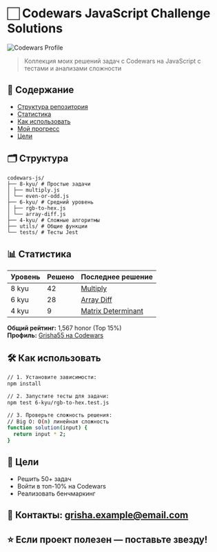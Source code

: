 # 🏻 Codewars JavaScript Challenge Solutions

![Codewars Profile](https://www.codewars.com/users/Grisha55/badges/large)

> Коллекция моих решений задач с Codewars на JavaScript с тестами и анализами сложности

## 📌 Содержание
- [Структура репозитория](#-структура)
- [Статистика](#-статистика)
- [Как использовать](#-как-использовать)
- [Мой прогресс](#-мой-прогресс)
- [Цели](#-цели)

## 🗂 Структура
```text
codewars-js/
├── 8-kyu/ # Простые задачи
│ ├── multiply.js
│ └── even-or-odd.js
├── 6-kyu/ # Средний уровень
│ ├── rgb-to-hex.js
│ └── array-diff.js
├── 4-kyu/ # Сложные алгоритмы
├── utils/ # Общие функции
└── tests/ # Тесты Jest
```


## 📊 Статистика
| Уровень | Решено | Последнее решение |
|---------|--------|-------------------|
| 8 kyu   | 42     | [Multiply](./8-kyu/multiply.js) |
| 6 kyu   | 28     | [Array Diff](./6-kyu/array-diff.js) |
| 4 kyu   | 9      | [Matrix Determinant](./4-kyu/matrix-determinant.js) |

**Общий рейтинг:** 1,567 honor (Top 15%)  
**Профиль:** [Grisha55 на Codewars](https://www.codewars.com/users/Grisha55)

## 🛠 Как использовать
```bash
// 1. Установите зависимости:
npm install

// 2. Запустите тесты для задачи:
npm test 6-kyu/rgb-to-hex.test.js

// 3. Проверьте сложность решения:
// Big O: O(n) линейная сложность
function solution(input) {
  return input * 2;
}
```

## 🎯 Цели
- Решить 50+ задач
- Войти в топ-10% на Codewars
- Реализовать бенчмаркинг


## 📧 Контакты: grisha.example@email.com
## ⭐ Если проект полезен — поставьте звезду!












